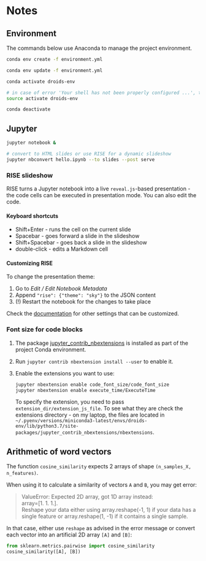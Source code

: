 # Notes

## Environment

The commands below use Anaconda to manage the project environment.

```bash
conda env create -f environment.yml

conda env update -f environment.yml

conda activate droids-env

# in case of error 'Your shell has not been properly configured ...', try 'source ...'
source activate droids-env

conda deactivate
```

## Jupyter

```bash
jupyter notebook &

# convert to HTML slides or use RISE for a dynamic slideshow
jupyter nbconvert hello.ipynb --to slides --post serve
```

### RISE slideshow

RISE turns a Jupyter notebook into a live `reveal.js`-based presentation - the code
cells can be executed in presentation mode. You can also edit the code.

#### Keyboard shortcuts

- Shift+Enter - runs the cell on the current slide
- Spacebar - goes forward a slide in the slideshow
- Shift+Spacebar - goes back a slide in the slideshow
- double-click - edits a Markdown cell

#### Customizing RISE

To change the presentation theme:

1. Go to _Edit / Edit Notebook Metadata_
2. Append `"rise": {"theme": "sky"}` to the JSON content
3. (!) Restart the notebook for the changes to take place

Check the [documentation](https://rise.readthedocs.io/en/maint-5.5/customize.html#choosing-a-theme)
for other settings that can be customized.

### Font size for code blocks

1. The package [jupyter_contrib_nbextensions](https://jupyter-contrib-nbextensions.readthedocs.io/en/latest/install.html#install-javascript-and-css-files)
   is installed as part of the project Conda environment.

2. Run `jupyter contrib nbextension install --user` to enable it.

3. Enable the extensions you want to use:

   ```bash
   jupyter nbextension enable code_font_size/code_font_size
   jupyter nbextension enable execute_time/ExecuteTime
   ```

   To specify the extension, you need to pass `extension_dir/extension_js_file`.
   To see what they are check the extensions directory - on my laptop, the files are located in
   `~/.pyenv/versions/miniconda3-latest/envs/droids-env/lib/python3.7/site-packages/jupyter_contrib_nbextensions/nbextensions`.

## Arithmetic of word vectors

The function `cosine_similarity` expects 2 arrays of shape `(n_samples_X, n_features)`.

When using it to calculate a similarity of vectors `A` and `B`, you may get error:

> ValueError: Expected 2D array, got 1D array instead:  
> array=[1. 1. 1.].  
> Reshape your data either using array.reshape(-1, 1) if your data has a single feature
> or array.reshape(1, -1) if it contains a single sample.

In that case, either use `reshape` as advised in the error message or convert each vector into
an artificial 2D array `[A]` and `[B]`:

```python
from sklearn.metrics.pairwise import cosine_similarity
cosine_similarity([A], [B])
```
